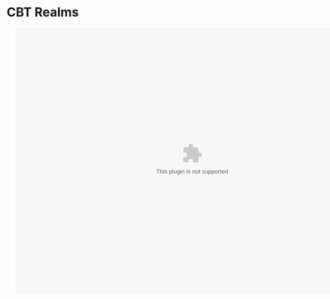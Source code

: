 <html>
  <head>
    <meta name="viewport" content="width=device-width, initial-scale=1">
    <title>CBT Realms</title>
    <div id='stars'></div>
    <div id='stars2'></div>
    <div id='stars3'></div>
    <h1>CBT Realms</h1>
  </head>
  <link rel="stylesheet" href="index.css">
  <center>
  <body>
    <object>
      <div style="position:relative;">
      <div style="position:absolute; top:0px; left:20px; z-index:1; padding:0px;">
      <embed src="https://cbtrealms.github.io/CBTRealms.swf" 
             width="800" 
             height="600" 
             pluginspace="http://www.macromedia.com/go/getflashplayer"
             wmode="none"
             >
      </embed>
      </div>
      </div>
    </body>
  </center>
</html>
